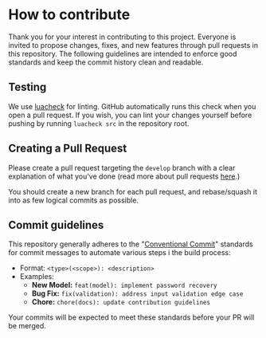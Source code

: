 # How to contribute

Thank you for your interest in contributing to this project. Everyone is invited to propose changes, fixes, and new features through pull requests in this repository. The following guidelines are intended to enforce good standards and keep the commit history clean and readable.

## Testing

We use [luacheck](https://github.com/lunarmodules/luacheck) for linting. GitHub automatically runs this check when you open a pull request.
If you wish, you can lint your changes yourself before pushing by running `luacheck src` in the repository root.

## Creating a Pull Request

Please create a pull request targeting the `develop` branch with a clear explanation of what you've done (read more about pull requests [here](http://help.github.com/pull-requests/).)

You should create a new branch for each pull request, and rebase/squash it into as few logical commits as possible.

## Commit guidelines

This repository generally adheres to the "[Conventional Commit](https://gist.github.com/qoomon/5dfcdf8eec66a051ecd85625518cfd13)" standards for commit messages to automate various steps i the build process:

- Format: `<type>(<scope>): <description>`
- Examples:
  - **New Model:** `feat(model): implement password recovery`
  - **Bug Fix:** `fix(validation): address input validation edge case`
  - **Chore:** `chore(docs): update contribution guidelines`


Your commits will be expected to meet these standards before your PR will be merged.
